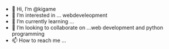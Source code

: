 - 👋 Hi, I’m @kigame
- 👀 I’m interested in ... webdeveleopment
- 🌱 I’m currently learning ...
- 💞️ I’m looking to collaborate on ...web development and python programming
- 📫 How to reach me ...

<!---
kigame/kigame is a ✨ special ✨ repository because its `README.md` (this file) appears on your GitHub profile.
You can click the Preview link to take a look at your changes.
--->
